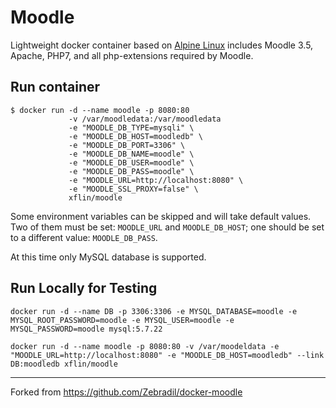 Moodle
===

Lightweight docker container based on [Alpine Linux][alpine] includes Moodle 3.5, Apache,
PHP7, and all php-extensions required by Moodle.

Run container
---
```
$ docker run -d --name moodle -p 8080:80
             -v /var/moodledata:/var/moodledata
             -e "MOODLE_DB_TYPE=mysqli" \
             -e "MOODLE_DB_HOST=moodledb" \
             -e "MOODLE_DB_PORT=3306" \
             -e "MOODLE_DB_NAME=moodle" \
             -e "MOODLE_DB_USER=moodle" \
             -e "MOODLE_DB_PASS=moodle" \
             -e "MOODLE_URL=http://localhost:8080" \
             -e "MOODLE_SSL_PROXY=false" \
             xflin/moodle
```

Some environment variables can be skipped and will take default values.
Two of them must be set: `MOODLE_URL` and `MOODLE_DB_HOST`;
one should be set to a different value: `MOODLE_DB_PASS`.

At this time only MySQL database is supported.

Run Locally for Testing
---
```
docker run -d --name DB -p 3306:3306 -e MYSQL_DATABASE=moodle -e MYSQL_ROOT_PASSWORD=moodle -e MYSQL_USER=moodle -e MYSQL_PASSWORD=moodle mysql:5.7.22
```
```
docker run -d --name moodle -p 8080:80 -v /var/moodeldata -e "MOODLE_URL=http://localhost:8080" -e "MOODLE_DB_HOST=moodledb" --link DB:moodledb xflin/moodle
```

---
Forked from https://github.com/Zebradil/docker-moodle

[alpine]: https://alpinelinux.org/
[moodle]: https://moodle.org/

